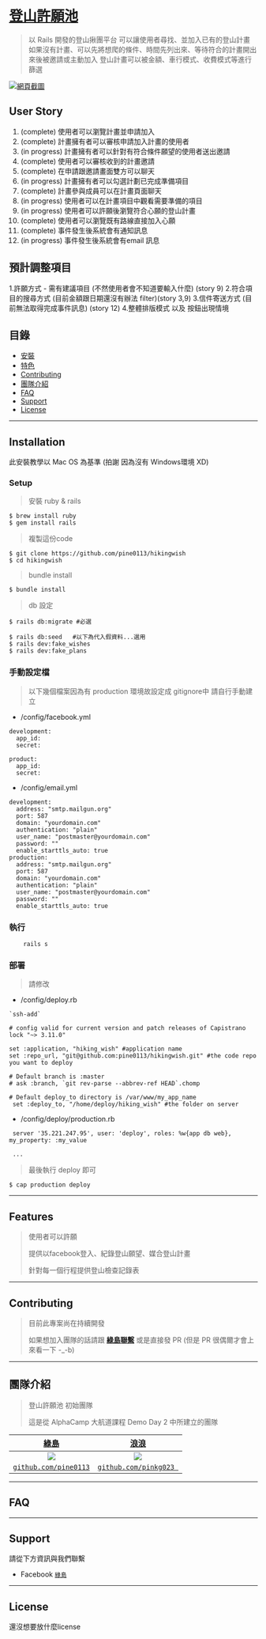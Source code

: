 # <a href="https://hikingwish.tw"> 登山許願池</a> 

> 以 Rails 開發的登山揪團平台
> 可以讓使用者尋找、並加入已有的登山計畫
> 如果沒有計畫、可以先將想爬的條件、時間先列出來、等待符合的計畫開出來後被邀請或主動加入
> 登山計畫可以被金額、車行模式、收費模式等進行篩選
> 


[![網頁截圖](https://i.imgur.com/1Kmv7BL.png)]()


## User Story

1. (complete) 使用者可以瀏覽計畫並申請加入 
2. (complete) 計畫擁有者可以審核申請加入計畫的使用者
3. (in progress) 計畫擁有者可以針對有符合條件願望的使用者送出邀請
4. (complete) 使用者可以審核收到的計畫邀請
5. (complete) 在申請跟邀請畫面雙方可以聊天
6. (in progress) 計畫擁有者可以勾選計劃已完成準備項目
7. (complete) 計畫參與成員可以在計畫頁面聊天
8. (in progress) 使用者可以在計畫項目中觀看需要準備的項目
9. (in progress) 使用者可以許願後瀏覽符合心願的登山計畫
10. (complete) 使用者可以瀏覽既有路線直接加入心願 
11. (complete) 事件發生後系統會有通知訊息
12. (in progress) 事件發生後系統會有email 訊息

## 預計調整項目

1.許願方式 - 需有建議項目 (不然使用者會不知道要輸入什麼) (story 9)
2.符合項目的搜尋方式 (目前金額跟日期還沒有辦法 filter)(story 3,9)
3.信件寄送方式 (目前無法取得完成事件訊息) (story 12)
4.整體排版模式 以及 按鈕出現情境


## 目錄

- [安裝](#installation)
- [特色](#features)
- [Contributing](#contributing)
- [團隊介紹](#團隊)
- [FAQ](#faq)
- [Support](#support)
- [License](#license)

---

## Installation

此安裝教學以 Mac OS 為基準 (拍謝 因為沒有 Windows環境 XD)


### Setup

> 安裝 ruby & rails

```shell
$ brew install ruby
$ gem install rails
```

> 複製這份code

```shell
$ git clone https://github.com/pine0113/hikingwish
$ cd hikingwish
```

> bundle install

```shell
$ bundle install
```

> db 設定

```shell
$ rails db:migrate #必選

$ rails db:seed	  #以下為代入假資料...選用
$ rails dev:fake_wishes
$ rails dev:fake_plans

```


### 手動設定檔

> 以下幾個檔案因為有 production 環境故設定成 gitignore中
> 請自行手動建立

* /config/facebook.yml

```
development:
  app_id: 
  secret: 
  
product:
  app_id:
  secret:
```
* /config/email.yml

```
development:
  address: "smtp.mailgun.org"
  port: 587
  domain: "yourdomain.com"
  authentication: "plain"
  user_name: "postmaster@yourdomain.com"
  password: ""
  enable_starttls_auto: true
production:
  address: "smtp.mailgun.org"
  port: 587
  domain: "yourdomain.com"
  authentication: "plain"
  user_name: "postmaster@yourdomain.com"
  password: ""
  enable_starttls_auto: true
```

### 執行

```
	rails s
```

### 部署
> 請修改 
* /config/deploy.rb

```
`ssh-add`

# config valid for current version and patch releases of Capistrano
lock "~> 3.11.0"

set :application, "hiking_wish" #application name
set :repo_url, "git@github.com:pine0113/hikingwish.git" #the code repo you want to deploy

# Default branch is :master
# ask :branch, `git rev-parse --abbrev-ref HEAD`.chomp

# Default deploy_to directory is /var/www/my_app_name
 set :deploy_to, "/home/deploy/hiking_wish" #the folder on server 

```

* /config/deploy/production.rb

```
 server '35.221.247.95', user: 'deploy', roles: %w{app db web}, my_property: :my_value
 
 ...
```

> 最後執行 deploy 即可

```shell 
$ cap production deploy

```
---

## Features

>
> 使用者可以許願
>
> 提供以facebook登入、紀錄登山願望、媒合登山計畫
> 
> 針對每一個行程提供登山檢查記錄表
> 


---

## Contributing

> 目前此專案尚在持續開發
> 
> 如果想加入團隊的話請跟 <a href="https://facebook.com/pine0113" target="_blank">**綠島聯繫**</a> 或是直接發 PR
> (但是 PR 很偶爾才會上來看一下 -_-b)
> 
---

## 團隊介紹

> 登山許願池 初始團隊
> 
> 這是從 AlphaCamp 大航道課程 Demo Day 2 中所建立的團隊

| <a href="https://github.com/pine0113" target="_blank">**綠島**</a> | <a href="https://github.com/pinkg023" target="_blank">**浪浪**</a> |
| :---: |:---:|
| ![](https://avatars1.githubusercontent.com/u/4540530?s=200)   | ![](https://avatars2.githubusercontent.com/u/32866430?s=200)  |
| <a href="http://github.com/pine0113" target="_blank">`github.com/pine0113`</a> | <a href="https://github.com/pinkg023" target="_blank">`github.com/pinkg023 `</a>  |


---

## FAQ


---

## Support

請從下方資訊與我們聯繫

- Facebook <a href="https://www.facebook.com/pine0113" target="_blank">`綠島`</a>

---

## License

還沒想要放什麼license